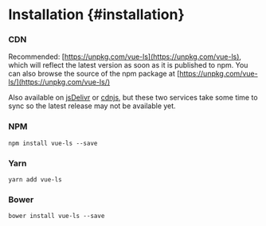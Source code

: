 # Installation {#installation}

### CDN

Recommended: [https://unpkg.com/vue-ls](https://unpkg.com/vue-ls), which will reflect the latest version as soon as it is published to npm. You can also browse the source of the npm package at [https://unpkg.com/vue-ls/](https://unpkg.com/vue-ls/)

Also available on [jsDelivr](https://cdn.jsdelivr.net/npm/vue-ls@latest) or [cdnjs](https://cdnjs.com/libraries/vue-ls), but these two services take some time to sync so the latest release may not be available yet.

### NPM

`npm install vue-ls --save`

### Yarn

`yarn add vue-ls`

### Bower

`bower install vue-ls --save`



